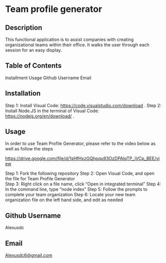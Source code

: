 # Team profile generator 

  ## Description 
  This functional application is to assist companies with creating organizational teams within their office. It walks the user through each session for an easy display. 
  
  ## Table of Contents 
  Installment 
  Usage 
  Github Username 
  Email

  ## Installation 
  Step 1: Install Visual Code: https://code.visualstudio.com/download . 
  Step 2: Install Node.JS in the terminal of Visual Code: https://nodejs.org/en/download/ .

  ## Usage 
In order to use Team Profile Generator, please refer to the video below as well as follow the steps 

 https://drive.google.com/file/d/1sHfHxzGQhpqu93OzDPAlqTP_jVCp_BEE/view
 
Step 1: Fork the following repository 
Step 2: Open Visual Code, and open the file for Team Profile Generator  
Step 3: Right click on a file name, click “Open in integrated terminal”
Step 4: In the command line, type “node index”
Step 5: Follow the prompts to complete your team organization
Step 6: Locate your new team organization file on the left hand side, and edit as needed 


  ## Github Username 
  Alexusdc

  ## Email
  Alexusdc6@gmail.com
